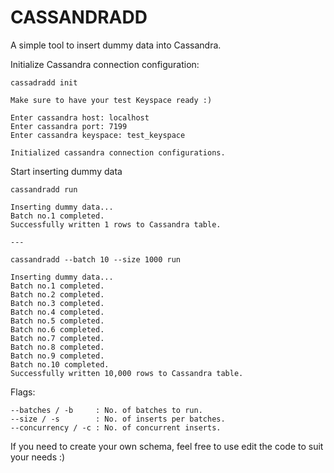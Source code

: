 
# CASSANDRADD

A simple tool to insert dummy data into Cassandra.

Initialize Cassandra connection configuration:
````
cassadradd init

Make sure to have your test Keyspace ready :)

Enter cassandra host: localhost
Enter cassandra port: 7199
Enter cassandra keyspace: test_keyspace

Initialized cassandra connection configurations.
````

Start inserting dummy data
```
cassandradd run

Inserting dummy data...
Batch no.1 completed.
Successfully written 1 rows to Cassandra table.

---

cassandradd --batch 10 --size 1000 run

Inserting dummy data...
Batch no.1 completed.
Batch no.2 completed.
Batch no.3 completed.
Batch no.4 completed.
Batch no.5 completed.
Batch no.6 completed.
Batch no.7 completed.
Batch no.8 completed.
Batch no.9 completed.
Batch no.10 completed.
Successfully written 10,000 rows to Cassandra table.
```

Flags:
```
--batches / -b     : No. of batches to run.
--size / -s        : No. of inserts per batches.
--concurrency / -c : No. of concurrent inserts.
```

If you need to create your own schema, feel free to use edit the code to suit your needs :)